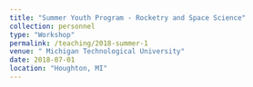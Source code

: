 ```yaml
---
title: "Summer Youth Program - Rocketry and Space Science"
collection: personnel
type: "Workshop"
permalink: /teaching/2018-summer-1
venue: " Michigan Technological University"
date: 2018-07-01
location: "Houghton, MI"
---
```




